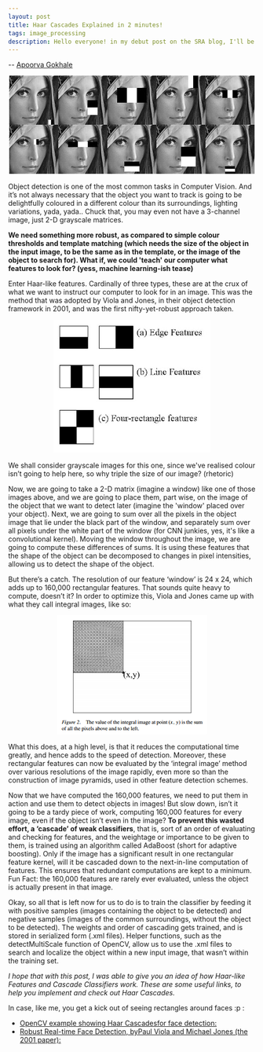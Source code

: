 ```yaml
---
layout: post
title: Haar Cascades Explained in 2 minutes!
tags: image_processing
description: Hello everyone! in my debut post on the SRA blog, I'll be giving you a simplified intuition about Haar-like features, and subsequently, about Haar Cascades, a technique that is applied in Computer Vision for detecting objects in images.
---
```


-- [Apoorva Gokhale]()


<p align="center"><img src="/assets/posts/haar-cascades/haar_on_faces.jpg"></p>

Object detection is one of the most common tasks in Computer Vision. And it’s not always necessary that the object you want to track is going to be delightfully coloured in a different colour than its surroundings, lighting variations, yada, yada.. Chuck that, you may even not have a 3-channel image, just 2-D grayscale matrices. 

**We need something more robust, as compared to simple colour thresholds and template matching (which needs the size of the object in the input image, to be the same as in the template, or the image of the object to search for). What if, we could 'teach' our computer what features to look for? (yess, machine learning-ish tease)**

Enter Haar-like features. Cardinally of three types, these are at the crux of what we want to instruct our computer to look for in an image. This was the method that was adopted by Viola and Jones, in their object detection framework in 2001, and was the first nifty-yet-robust approach taken.

<p align="center"><img src="/assets/posts/haar-cascades/haar_features.jpg"></p>

We shall consider grayscale images for this one, since we've realised colour isn’t going to help here, so why triple the size of our image? (rhetoric)

Now, we are going to take a 2-D matrix (imagine a window) like one of those images above, and we are going to place them, part wise, on the image of the object that we want to detect later (imagine the 'window' placed over your object). Next, we are going to sum over all the pixels in the object image that lie under the black part of the window, and separately sum over all pixels under the white part of the window (for CNN junkies, yes, it's like a convolutional kernel). Moving the window throughout the image, we are going to compute these differences of sums. It is using these features that the shape of the object can be decomposed to changes in pixel intensities, allowing us to detect the shape of the object.


But there’s a catch. The resolution of our feature ‘window’ is 24 x 24, which adds up to 160,000 rectangular features. That sounds quite heavy to compute, doesn’t it? In order to optimize this, Viola and Jones came up with what they call integral images, like so:

<p align="center"><img src="/assets/posts/haar-cascades/integral_sum.png"></p>

What this does, at a high level, is that it reduces the computational time greatly, and hence adds to the speed of detection. Moreover, these rectangular features can now be evaluated by the ‘integral image’ method over various resolutions of the image rapidly, even more so than the construction of image pyramids, used in other feature detection schemes.


Now that we have computed the 160,000 features, we need to put them in action and use them to detect objects in images! But slow down, isn’t it going to be a tardy piece of work, computing 160,000 features for every image, even if the object isn’t even in the image? **To prevent this wasted effort, a ‘cascade’ of weak classifiers**, that is, sort of an order of evaluating and checking for features, and the weightage or importance to be given to them, is trained using an algorithm called AdaBoost (short for adaptive boosting). Only if the image has a significant result in one rectangular feature kernel, will it be cascaded down to the next-in-line computation of features. This ensures that redundant computations are kept to a minimum. Fun Fact: the 160,000 features are rarely ever evaluated, unless the object is actually present in that image.


Okay, so all that is left now for us to do is to train the classifier by feeding it with positive samples (images containing the object to be detected) and negative samples (images of the common surroundings, without the object to be detected). The weights and order of cascading gets trained, and is stored in serialized form (.xml files). Helper functions, such as the detectMultiScale function of OpenCV, allow us to use the .xml files to search and localize the object within a new input image, that wasn’t within the training set.


*I hope that with this post, I was able to give you an idea of how Haar-like Features and Cascade Classifiers work. These are some useful links, to help you implement and check out Haar Cascades.*

 

In case, like me, you get a kick out of seeing rectangles around faces :p :
* [OpenCV example showing Haar Cascadesfor face detection:](http://docs.opencv.org/trunk/d7/d8b/tutorial_py_face_detection.html)
* [Robust Real-time Face Detection, byPaul Viola and Michael Jones (the 2001 paper): ](http://www.vision.caltech.edu/html-files/EE148-2005-Spring/pprs/viola04ijcv.pdf)